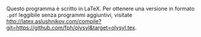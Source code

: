Questo programma è scritto in LaTeX. Per ottenere una versione in formato `.pdf` leggibile senza programmi aggiuntivi, visitate http://latex.aslushnikov.com/compile?git=https://github.com/fph/olysyl&target=olysyl.tex.

